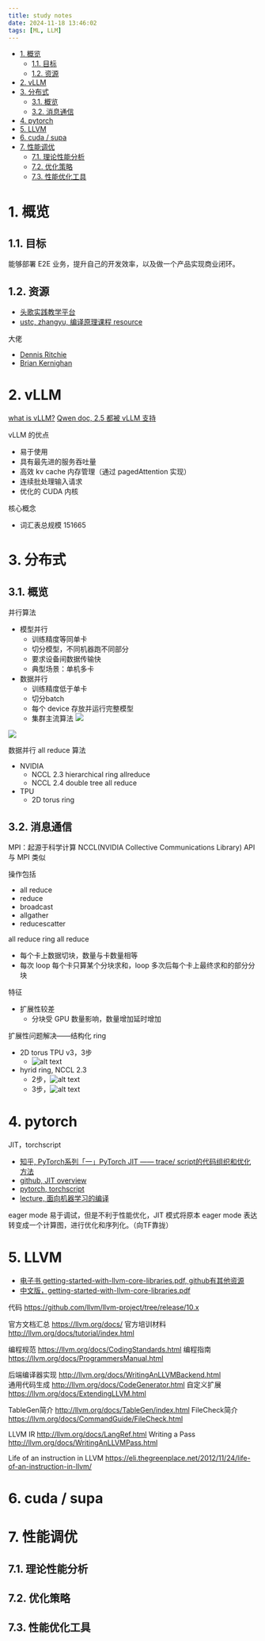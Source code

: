 ```yaml
---
title: study notes
date: 2024-11-18 13:46:02
tags: [ML, LLM]
---
```


- [1. 概览](#1-概览)
  - [1.1. 目标](#11-目标)
  - [1.2. 资源](#12-资源)
- [2. vLLM](#2-vllm)
- [3. 分布式](#3-分布式)
  - [3.1. 概览](#31-概览)
  - [3.2. 消息通信](#32-消息通信)
- [4. pytorch](#4-pytorch)
- [5. LLVM](#5-llvm)
- [6. cuda / supa](#6-cuda--supa)
- [7. 性能调优](#7-性能调优)
  - [7.1. 理论性能分析](#71-理论性能分析)
  - [7.2. 优化策略](#72-优化策略)
  - [7.3. 性能优化工具](#73-性能优化工具)


# 1. 概览


## 1.1. 目标

能够部署 E2E 业务，提升自己的开发效率，以及做一个产品实现商业闭环。

## 1.2. 资源

- [头歌实践教学平台](https://www.educoder.net/)
- [ustc, zhangyu, 编译原理课程 resource](http://staff.ustc.edu.cn/~yuzhang/compiler/2023f/nsec/index.html)

大佬
- [Dennis Ritchie](https://www.bell-labs.com/usr/dmr/www/)
- [Brian Kernighan](https://www.cs.princeton.edu/~bwk/)

# 2. vLLM

[what is vLLM?](https://www.hopsworks.ai/dictionary/vllm)
[Qwen doc, 2.5 都被 vLLM 支持](https://qwen.readthedocs.io/zh-cn/latest/deployment/vllm.html)

vLLM 的优点
- 易于使用
- 具有最先进的服务吞吐量
- 高效 kv cache 内存管理（通过 pagedAttention 实现）
- 连续批处理输入请求
- 优化的 CUDA 内核

核心概念
- 词汇表总规模 151665

# 3. 分布式

## 3.1. 概览
并行算法
- 模型并行
  - 训练精度等同单卡
  - 切分模型，不同机器跑不同部分
  - 要求设备间数据传输快
  - 典型场景：单机多卡
- 数据并行
  - 训练精度低于单卡
  - 切分batch
  - 每个 device 存放并运行完整模型
  - 集群主流算法
![](model_paral.png)

![](data_paral.png)

数据并行 all reduce 算法
- NVIDIA
  - NCCL 2.3 hierarchical ring allreduce
  - NCCL 2.4 double tree all reduce
- TPU
  - 2D torus ring

## 3.2. 消息通信
MPI：起源于科学计算
NCCL(NVIDIA Collective Communications Library) API 与 MPI 类似

操作包括
- all reduce
- reduce
- broadcast
- allgather
- reducescatter

all reduce
ring all reduce
- 每个卡上数据切块，数量与卡数量相等
- 每次 loop 每个卡只算某个分块求和，loop 多次后每个卡上最终求和的部分分块

特征
- 扩展性较差
  - 分块受 GPU 数量影响，数量增加延时增加

扩展性问题解决——结构化 ring
- 2D torus TPU v3，3步
  - ![alt text](torus_alg.png)
- hyrid ring, NCCL 2.3
  - 2步，![alt text](hibrid_alg.png)
  - 3步，![alt text](binary_tree_alg.png)


# 4. pytorch

JIT，torchscript

- [知乎, PyTorch系列「一」PyTorch JIT —— trace/ script的代码组织和优化方法](https://zhuanlan.zhihu.com/p/410507557)
- [github, JIT overview](https://github.com/pytorch/pytorch/blob/main/torch/csrc/jit/OVERVIEW.md)
- [pytorch, torchscript](https://pytorch.org/docs/main/jit.html)
- [lecture, 面向机器学习的编译](http://staff.ustc.edu.cn/~yuzhang/compiler/2019f/lectures/c4ml-6in1.pdf)

eager mode 易于调试，但是不利于性能优化，JIT 模式将原本 eager mode 表达转变成一个计算图，进行优化和序列化。（向TF靠拢）


# 5. LLVM
- [电子书 getting-started-with-llvm-core-libraries.pdf, github有其他资源](https://github.com/firmianay/security-paper/blob/master/Compiler/Getting_Started_with_LLVM_Core_Libraries/Getting%20Started%20with%20LLVM%20Core%20Libraries.pdf)
- [中文版，getting-started-with-llvm-core-libraries.pdf](https://getting-started-with-llvm-core-libraries-zh-cn.readthedocs.io/zh-cn/latest/)

代码 https://github.com/llvm/llvm-project/tree/release/10.x
 
官方文档汇总 https://llvm.org/docs/
官方培训材料 http://llvm.org/docs/tutorial/index.html
 
编程规范 https://llvm.org/docs/CodingStandards.html
编程指南 https://llvm.org/docs/ProgrammersManual.html 
 
后端编译器实现 http://llvm.org/docs/WritingAnLLVMBackend.html  
通用代码生成 http://llvm.org/docs/CodeGenerator.html
自定义扩展 https://llvm.org/docs/ExtendingLLVM.html
 
TableGen简介 http://llvm.org/docs/TableGen/index.html
FileCheck简介 https://llvm.org/docs/CommandGuide/FileCheck.html  
 
LLVM IR http://llvm.org/docs/LangRef.html
Writing a Pass http://llvm.org/docs/WritingAnLLVMPass.html 

Life of an instruction in LLVM https://eli.thegreenplace.net/2012/11/24/life-of-an-instruction-in-llvm/

# 6. cuda / supa


# 7. 性能调优

## 7.1. 理论性能分析

## 7.2. 优化策略

## 7.3. 性能优化工具

